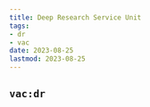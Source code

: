 ```yaml
---
title: Deep Research Service Unit
tags:
- dr
- vac
date: 2023-08-25
lastmod: 2023-08-25
---
```


## `vac:dr`